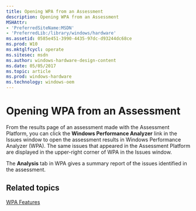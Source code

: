 ```yaml
---
title: Opening WPA from an Assessment
description: Opening WPA from an Assessment
MSHAttr:
- 'PreferredSiteName:MSDN'
- 'PreferredLib:/library/windows/hardware'
ms.assetid: 0585e451-3990-4435-97dc-d93244dc68ce
ms.prod: W10
ms.mktglfcycl: operate
ms.sitesec: msdn
ms.author: windows-hardware-design-content
ms.date: 05/05/2017
ms.topic: article
ms.prod: windows-hardware
ms.technology: windows-oem
---
```


# Opening WPA from an Assessment


From the results page of an assessment made with the Assessment Platform, you can click the **Windows Performance Analyzer** link in the Issues window to open the assessment results in Windows Performance Analyzer (WPA). The same issues that appeared in the Assessment Platform are displayed in the upper-right corner of WPA in the Issues window.

The **Analysis** tab in WPA gives a summary report of the issues identified in the assessment.

## Related topics


[WPA Features](wpa-features.md)

 

 







